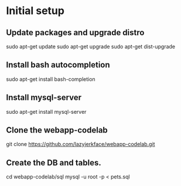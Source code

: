 # Initial setup 

## Update packages and upgrade distro
sudo apt-get update
sudo apt-get upgrade
sudo apt-get dist-upgrade

## Install bash autocompletion
sudo apt-get install bash-completion

## Install mysql-server
sudo apt-get install mysql-server

## Clone the webapp-codelab
git clone https://github.com/lazyjerkface/webapp-codelab.git

## Create the DB and tables.
cd webapp-codelab/sql
mysql -u root -p < pets.sql
